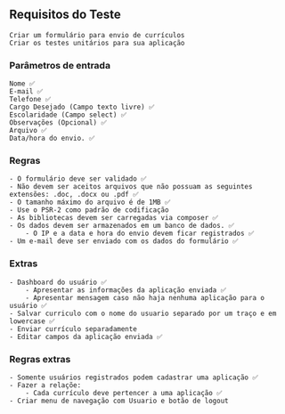 ## Requisitos do Teste

    Criar um formulário para envio de currículos
    Criar os testes unitários para sua aplicação

### Parâmetros de entrada

    Nome ✅
    E-mail ✅
    Telefone ✅
    Cargo Desejado (Campo texto livre) ✅
    Escolaridade (Campo select) ✅
    Observações (Opcional) ✅
    Arquivo ✅
    Data/hora do envio. ✅

### Regras

    - O formulário deve ser validado ✅
    - Não devem ser aceitos arquivos que não possuam as seguintes extensões: .doc, .docx ou .pdf ✅
    - O tamanho máximo do arquivo é de 1MB ✅
    - Use o PSR-2 como padrão de codificação
    - As bibliotecas devem ser carregadas via composer ✅
    - Os dados devem ser armazenados em um banco de dados. ✅
        - O IP e a data e hora do envio devem ficar registrados ✅
    - Um e-mail deve ser enviado com os dados do formulário ✅

### Extras

    - Dashboard do usuário ✅
        - Apresentar as informações da aplicação enviada ✅
        - Apresentar mensagem caso não haja nenhuma aplicação para o usuário ✅
    - Salvar curriculo com o nome do usuario separado por um traço e em lowercase ✅
    - Enviar currículo separadamente
    - Editar campos da aplicação enviada ✅

### Regras extras

    - Somente usuários registrados podem cadastrar uma aplicação ✅
    - Fazer a relaçõe:
        - Cada currículo deve pertencer a uma aplicação ✅
    - Criar menu de navegação com Usuario e botão de logout
